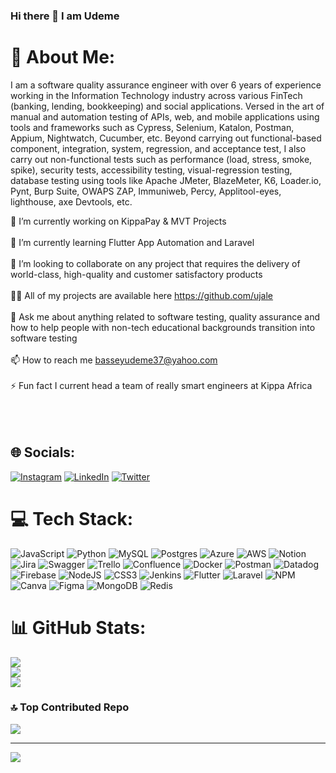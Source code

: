 ### Hi there 👋 I am Udeme 

# 💫 About Me:
I am a software quality assurance engineer with over 6 years of experience working in the Information Technology
industry across various FinTech (banking, lending, bookkeeping) and social applications. Versed in the art of manual and automation testing of APIs, web, and mobile applications using tools and frameworks such as Cypress, Selenium, Katalon, Postman, Appium, Nightwatch, Cucumber, etc. Beyond carrying out functional-based component, integration, system, regression, and acceptance test, I also carry out non-functional tests such as performance (load, stress, smoke, spike), security tests, accessibility testing, visual-regression testing, database testing using tools like Apache JMeter, BlazeMeter, K6, Loader.io, Pynt, Burp Suite, OWAPS ZAP, Immuniweb, Percy, Applitool-eyes, lighthouse, axe Devtools, etc.

🔭 I’m currently working on KippaPay & MVT Projects<br><br>🌱 I’m currently learning Flutter App Automation and Laravel<br><br>👯 I’m looking to collaborate on any project that requires the delivery of world-class, high-quality and customer satisfactory products<br><br>👨‍💻 All of my projects are available here https://github.com/ujale<br><br>💬 Ask me about anything related to software testing, quality assurance and how to help people with non-tech educational backgrounds transition into software testing<br><br>📫 How to reach me basseyudeme37@yahoo.com<br><br>⚡ Fun fact I current head a team of really smart engineers at Kippa Africa<br><br><br><br>


## 🌐 Socials:
[![Instagram](https://img.shields.io/badge/Instagram-%23E4405F.svg?logo=Instagram&logoColor=white)](https://instagram.com/mzkadesh) [![LinkedIn](https://img.shields.io/badge/LinkedIn-%230077B5.svg?logo=linkedin&logoColor=white)](https://linkedin.com/in/udeme-jalekun) [![Twitter](https://img.shields.io/badge/Twitter-%231DA1F2.svg?logo=Twitter&logoColor=white)](https://twitter.com/unique_ud) 

# 💻 Tech Stack:
![JavaScript](https://img.shields.io/badge/javascript-%23323330.svg?style=plastic&logo=javascript&logoColor=%23F7DF1E) ![Python](https://img.shields.io/badge/python-3670A0?style=plastic&logo=python&logoColor=ffdd54) ![MySQL](https://img.shields.io/badge/mysql-%2300f.svg?style=plastic&logo=mysql&logoColor=white) ![Postgres](https://img.shields.io/badge/postgres-%23316192.svg?style=plastic&logo=postgresql&logoColor=white) ![Azure](https://img.shields.io/badge/azure-%230072C6.svg?style=plastic&logo=azure-devops&logoColor=white) ![AWS](https://img.shields.io/badge/AWS-%23FF9900.svg?style=plastic&logo=amazon-aws&logoColor=white) ![Notion](https://img.shields.io/badge/Notion-%23000000.svg?style=plastic&logo=notion&logoColor=white) ![Jira](https://img.shields.io/badge/jira-%230A0FFF.svg?style=plastic&logo=jira&logoColor=white) ![Swagger](https://img.shields.io/badge/-Swagger-%23Clojure?style=plastic&logo=swagger&logoColor=white) ![Trello](https://img.shields.io/badge/Trello-%23026AA7.svg?style=plastic&logo=Trello&logoColor=white) ![Confluence](https://img.shields.io/badge/confluence-%23172BF4.svg?style=plastic&logo=confluence&logoColor=white) ![Docker](https://img.shields.io/badge/docker-%230db7ed.svg?style=plastic&logo=docker&logoColor=white) ![Postman](https://img.shields.io/badge/Postman-FF6C37?style=plastic&logo=postman&logoColor=white) ![Datadog](https://img.shields.io/badge/datadog-%23632CA6.svg?style=plastic&logo=datadog&logoColor=white) ![Firebase](https://img.shields.io/badge/firebase-%23039BE5.svg?style=plastic&logo=firebase) ![NodeJS](https://img.shields.io/badge/node.js-6DA55F?style=plastic&logo=node.js&logoColor=white) ![CSS3](https://img.shields.io/badge/css3-%231572B6.svg?style=plastic&logo=css3&logoColor=white) ![Jenkins](https://img.shields.io/badge/jenkins-%232C5263.svg?style=plastic&logo=jenkins&logoColor=white) ![Flutter](https://img.shields.io/badge/Flutter-%2302569B.svg?style=plastic&logo=Flutter&logoColor=white) ![Laravel](https://img.shields.io/badge/laravel-%23FF2D20.svg?style=plastic&logo=laravel&logoColor=white) ![NPM](https://img.shields.io/badge/NPM-%23000000.svg?style=plastic&logo=npm&logoColor=white) ![Canva](https://img.shields.io/badge/Canva-%2300C4CC.svg?style=plastic&logo=Canva&logoColor=white) 	![Figma](https://img.shields.io/badge/figma-%23F24E1E.svg?style=plastic&logo=figma&logoColor=white) ![MongoDB](https://img.shields.io/badge/MongoDB-%234ea94b.svg?style=plastic&logo=mongodb&logoColor=white) ![Redis](https://img.shields.io/badge/redis-%23DD0031.svg?style=plastic&logo=redis&logoColor=white)
# 📊 GitHub Stats:
![](https://github-readme-stats.vercel.app/api?username=ujale&theme=shades-of-purple&hide_border=false&include_all_commits=true&count_private=true)<br/>
![](https://github-readme-streak-stats.herokuapp.com/?user=ujale&theme=shades-of-purple&hide_border=false)<br/>
![](https://github-readme-stats.vercel.app/api/top-langs/?username=ujale&theme=shades-of-purple&hide_border=false&include_all_commits=true&count_private=true&layout=compact)

### 🔝 Top Contributed Repo
![](https://github-contributor-stats.vercel.app/api?username=ujale&limit=5&theme=monokai&combine_all_yearly_contributions=true)

---
[![](https://visitcount.itsvg.in/api?id=ujale&icon=0&color=8)](https://visitcount.itsvg.in)

<!-- Proudly created with GPRM ( https://gprm.itsvg.in ) -->

<!-- Proudly created with GPRM ( https://gprm.itsvg.in ) -->

<!--
**ujale/ujale** is a ✨ _special_ ✨ repository because its `README.md` (this file) appears on your GitHub profile.

Here are some ideas to get you started:

- 🔭 I’m currently working on ...
- 🌱 I’m currently learning ...
- 👯 I’m looking to collaborate on ...
- 🤔 I’m looking for help with ...
- 💬 Ask me about ...
- 📫 How to reach me: ...
- 😄 Pronouns: ...
- ⚡ Fun fact: ...
-->
